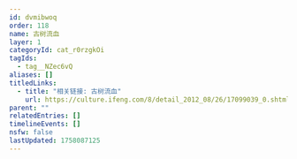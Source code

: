 ```yaml
---
id: dvmibwoq
order: 118
name: 古树流血
layer: 1
categoryId: cat_r0rzgkOi
tagIds:
  - tag__NZec6vQ
aliases: []
titledLinks:
  - title: "相关链接: 古树流血"
    url: https://culture.ifeng.com/8/detail_2012_08/26/17099039_0.shtml
parent: ""
relatedEntries: []
timelineEvents: []
nsfw: false
lastUpdated: 1758087125
---
```


